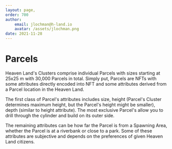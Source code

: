 ```yaml
---
layout: page,
order: 700
author: 
    email: jlochman@h-land.io
    avatar: /assets/jlochman.png
date: 2021-11-28
---
```


# Parcels

Heaven Land's Clusters comprise individual Parcels with sizes starting at 25x25 m with 30,000 Parcels in total. Simply put, Parcels are NFTs with some attributes directly encoded into NFT and some attributes derived from a Parcel location in the Heaven Land.

The first class of Parcel's attributes includes size, height (Parcel's Cluster determines maximum height, but the Parcel's height might be smaller), depth (similar to height attribute). The most exclusive Parcel's allow you to drill through the cylinder and build on its outer side.

The remaining attributes can be how far the Parcel is from a Spawning Area, whether the Parcel is at a riverbank or close to a park. Some of these attributes are subjective and depends on the preferences of given Heaven Land citizens.
